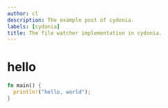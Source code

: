```yaml
---
author: cl
description: The example post of cydonia.
labels: [cydonia]
title: The file watcher implementation in cydonia.
---
```


# hello

```rust
fn main() {
  println!("hello, world");
}
```
